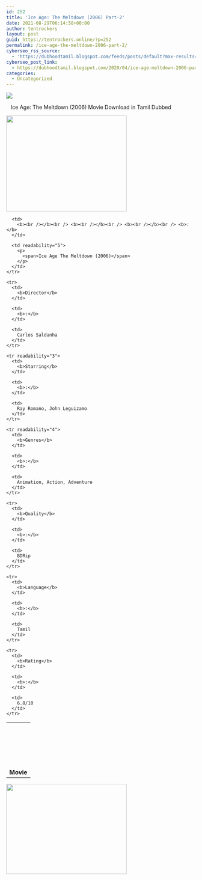 ```yaml
---
id: 252
title: 'Ice Age: The Meltdown (2006) Part-2'
date: 2021-08-29T06:14:58+00:00
author: tentrockers
layout: post
guid: https://tentrockers.online/?p=252
permalink: /ice-age-the-meltdown-2006-part-2/
cyberseo_rss_source:
  - 'https://dubhoodtamil.blogspot.com/feeds/posts/default?max-results=150&start-index=301'
cyberseo_post_link:
  - https://dubhoodtamil.blogspot.com/2020/04/ice-age-meltdown-2006-part-2.html
categories:
  - Uncategorized
---
```

<div class="media_block">
  <img src="https://1.bp.blogspot.com/--q-sAZdu7D8/XpxoN2K6EbI/AAAAAAAAAgY/qqXursx4rpkCnLAPKxjrVfXWAGTQXI1dQCNcBGAsYHQ/s72-c/404672_ice-age-2-movie-hd-backgrounds-image-for-android-cartoons-wallpapers_1280x1024_h.webp" class="media_thumbnail" />
</div>

<span>&nbsp; &nbsp;Ice Age: The Meltdown</span>&nbsp;(2006) Movie Download in Tamil Dubbed

<div class="separator">
  <a href="https://1.bp.blogspot.com/--q-sAZdu7D8/XpxoN2K6EbI/AAAAAAAAAgY/qqXursx4rpkCnLAPKxjrVfXWAGTQXI1dQCNcBGAsYHQ/s1600/404672_ice-age-2-movie-hd-backgrounds-image-for-android-cartoons-wallpapers_1280x1024_h.webp" imageanchor="1"><img loading="lazy" border="0" data-original-height="819" data-original-width="1024" height="255" src="https://1.bp.blogspot.com/--q-sAZdu7D8/XpxoN2K6EbI/AAAAAAAAAgY/qqXursx4rpkCnLAPKxjrVfXWAGTQXI1dQCNcBGAsYHQ/s320/404672_ice-age-2-movie-hd-backgrounds-image-for-android-cartoons-wallpapers_1280x1024_h.webp" width="320" /></a>
</div>

<div>
  <table cellspacing="5">
    <tr readability="3">
      <td>
        <b><br /></b><br /> <b><br /></b><br /> <b><br /></b><br /> <b>Movie</b>
      </td>
      
      <td>
        <b><br /></b><br /> <b><br /></b><br /> <b><br /></b><br /> <b>:</b>
      </td>
      
      <td readability="5">
        <p>
          <span>Ice Age The Meltdown (2006)</span>
        </p>
      </td>
    </tr>
    
    <tr>
      <td>
        <b>Director</b>
      </td>
      
      <td>
        <b>:</b>
      </td>
      
      <td>
        Carlos Saldanha
      </td>
    </tr>
    
    <tr readability="3">
      <td>
        <b>Starring</b>
      </td>
      
      <td>
        <b>:</b>
      </td>
      
      <td>
        Ray Romano, John Leguizamo
      </td>
    </tr>
    
    <tr readability="4">
      <td>
        <b>Genres</b>
      </td>
      
      <td>
        <b>:</b>
      </td>
      
      <td>
        Animation, Action, Adventure
      </td>
    </tr>
    
    <tr>
      <td>
        <b>Quality</b>
      </td>
      
      <td>
        <b>:</b>
      </td>
      
      <td>
        BDRip
      </td>
    </tr>
    
    <tr>
      <td>
        <b>Language</b>
      </td>
      
      <td>
        <b>:</b>
      </td>
      
      <td>
        Tamil
      </td>
    </tr>
    
    <tr>
      <td>
        <b>Rating</b>
      </td>
      
      <td>
        <b>:</b>
      </td>
      
      <td>
        6.8/10
      </td>
    </tr>
  </table>
</div>

<div class="separator">
  <a href="https://1.bp.blogspot.com/-07qAXO1EQ4Y/XpxqyWdFdAI/AAAAAAAAAg0/8MA8ZnY93voY7a-YCjOKk4L52rz5tOfVQCNcBGAsYHQ/s1600/download-icon.gif" imageanchor="1"><img loading="lazy" border="0" data-original-height="600" data-original-width="800" height="240" src="https://1.bp.blogspot.com/-07qAXO1EQ4Y/XpxqyWdFdAI/AAAAAAAAAg0/8MA8ZnY93voY7a-YCjOKk4L52rz5tOfVQCNcBGAsYHQ/s320/download-icon.gif" width="320" /></a>
</div>